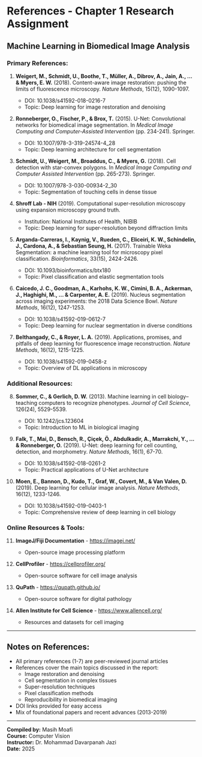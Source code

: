 # References - Chapter 1 Research Assignment

## Machine Learning in Biomedical Image Analysis

### Primary References:

1. **Weigert, M., Schmidt, U., Boothe, T., Müller, A., Dibrov, A., Jain, A., ... & Myers, E. W.** (2018). Content-aware image restoration: pushing the limits of fluorescence microscopy. *Nature Methods*, 15(12), 1090-1097.
   - DOI: 10.1038/s41592-018-0216-7
   - Topic: Deep learning for image restoration and denoising

2. **Ronneberger, O., Fischer, P., & Brox, T.** (2015). U-Net: Convolutional networks for biomedical image segmentation. In *Medical Image Computing and Computer-Assisted Intervention* (pp. 234-241). Springer.
   - DOI: 10.1007/978-3-319-24574-4_28
   - Topic: Deep learning architecture for cell segmentation

3. **Schmidt, U., Weigert, M., Broaddus, C., & Myers, G.** (2018). Cell detection with star-convex polygons. In *Medical Image Computing and Computer Assisted Intervention* (pp. 265-273). Springer.
   - DOI: 10.1007/978-3-030-00934-2_30
   - Topic: Segmentation of touching cells in dense tissue

4. **Shroff Lab - NIH** (2019). Computational super-resolution microscopy using expansion microscopy ground truth.
   - Institution: National Institutes of Health, NIBIB
   - Topic: Deep learning for super-resolution beyond diffraction limits

5. **Arganda-Carreras, I., Kaynig, V., Rueden, C., Eliceiri, K. W., Schindelin, J., Cardona, A., & Sebastian Seung, H.** (2017). Trainable Weka Segmentation: a machine learning tool for microscopy pixel classification. *Bioinformatics*, 33(15), 2424-2426.
   - DOI: 10.1093/bioinformatics/btx180
   - Topic: Pixel classification and elastic segmentation tools

6. **Caicedo, J. C., Goodman, A., Karhohs, K. W., Cimini, B. A., Ackerman, J., Haghighi, M., ... & Carpenter, A. E.** (2019). Nucleus segmentation across imaging experiments: the 2018 Data Science Bowl. *Nature Methods*, 16(12), 1247-1253.
   - DOI: 10.1038/s41592-019-0612-7
   - Topic: Deep learning for nuclear segmentation in diverse conditions

7. **Belthangady, C., & Royer, L. A.** (2019). Applications, promises, and pitfalls of deep learning for fluorescence image reconstruction. *Nature Methods*, 16(12), 1215-1225.
   - DOI: 10.1038/s41592-019-0458-z
   - Topic: Overview of DL applications in microscopy

### Additional Resources:

8. **Sommer, C., & Gerlich, D. W.** (2013). Machine learning in cell biology–teaching computers to recognize phenotypes. *Journal of Cell Science*, 126(24), 5529-5539.
   - DOI: 10.1242/jcs.123604
   - Topic: Introduction to ML in biological imaging

9. **Falk, T., Mai, D., Bensch, R., Çiçek, Ö., Abdulkadir, A., Marrakchi, Y., ... & Ronneberger, O.** (2019). U-Net: deep learning for cell counting, detection, and morphometry. *Nature Methods*, 16(1), 67-70.
   - DOI: 10.1038/s41592-018-0261-2
   - Topic: Practical applications of U-Net architecture

10. **Moen, E., Bannon, D., Kudo, T., Graf, W., Covert, M., & Van Valen, D.** (2019). Deep learning for cellular image analysis. *Nature Methods*, 16(12), 1233-1246.
    - DOI: 10.1038/s41592-019-0403-1
    - Topic: Comprehensive review of deep learning in cell biology

### Online Resources & Tools:

11. **ImageJ/Fiji Documentation** - https://imagej.net/
    - Open-source image processing platform

12. **CellProfiler** - https://cellprofiler.org/
    - Open-source software for cell image analysis

13. **QuPath** - https://qupath.github.io/
    - Open-source software for digital pathology

14. **Allen Institute for Cell Science** - https://www.allencell.org/
    - Resources and datasets for cell imaging

---

## Notes on References:

- All primary references (1-7) are peer-reviewed journal articles
- References cover the main topics discussed in the report:
  - Image restoration and denoising
  - Cell segmentation in complex tissues
  - Super-resolution techniques
  - Pixel classification methods
  - Reproducibility in biomedical imaging
- DOI links provided for easy access
- Mix of foundational papers and recent advances (2013-2019)

---

**Compiled by:** Masih Moafi  
**Course:** Computer Vision  
**Instructor:** Dr. Mohammad Davarpanah Jazi  
**Date:** 2025

